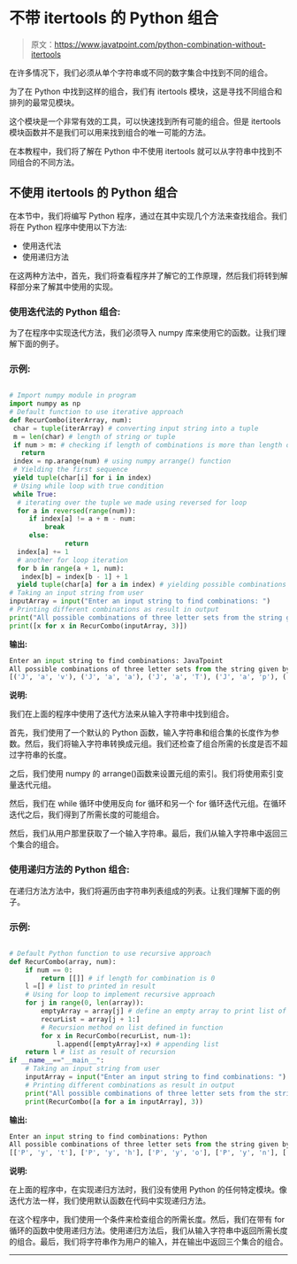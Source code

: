 # 不带 itertools 的 Python 组合

> 原文：<https://www.javatpoint.com/python-combination-without-itertools>

在许多情况下，我们必须从单个字符串或不同的数字集合中找到不同的组合。

为了在 Python 中找到这样的组合，我们有 itertools 模块，这是寻找不同组合和排列的最常见模块。

这个模块是一个非常有效的工具，可以快速找到所有可能的组合。但是 itertools 模块函数并不是我们可以用来找到组合的唯一可能的方法。

在本教程中，我们将了解在 Python 中不使用 itertools 就可以从字符串中找到不同组合的不同方法。

## 不使用 itertools 的 Python 组合

在本节中，我们将编写 Python 程序，通过在其中实现几个方法来查找组合。我们将在 Python 程序中使用以下方法:

*   使用迭代法
*   使用递归方法

在这两种方法中，首先，我们将查看程序并了解它的工作原理，然后我们将转到解释部分来了解其中使用的实现。

### 使用迭代法的 Python 组合:

为了在程序中实现迭代方法，我们必须导入 numpy 库来使用它的函数。让我们理解下面的例子。

### 示例:

```py

# Import numpy module in program
import numpy as np
# Default function to use iterative approach
def RecurCombo(iterArray, num):
 char = tuple(iterArray) # converting input string into a tuple
 m = len(char) # length of string or tuple
 if num > m: # checking if length of combinations is more than length of string
   return
 index = np.arange(num) # using numpy arrange() function
 # Yielding the first sequence
 yield tuple(char[i] for i in index)
 # Using while loop with true condition
 while True:
  # iterating over the tuple we made using reversed for loop
  for a in reversed(range(num)):
     if index[a] != a + m - num:
         break
     else:
              return
  index[a] += 1
  # another for loop iteration
  for b in range(a + 1, num):
   index[b] = index[b - 1] + 1
  yield tuple(char[a] for a in index) # yielding possible combinations from given string
# Taking an input string from user
inputArray = input("Enter an input string to find combinations: ")
# Printing different combinations as result in output
print("All possible combinations of three letter sets from the string given by you is: ")
print([x for x in RecurCombo(inputArray, 3)])

```

**输出:**

```py
Enter an input string to find combinations: JavaTpoint
All possible combinations of three letter sets from the string given by you is: 
[('J', 'a', 'v'), ('J', 'a', 'a'), ('J', 'a', 'T'), ('J', 'a', 'p'), ('J', 'a', 'o'), ('J', 'a', 'i'), ('J', 'a', 'n'), ('J', 'a', 't')]

```

**说明:**

我们在上面的程序中使用了迭代方法来从输入字符串中找到组合。

首先，我们使用了一个默认的 Python 函数，输入字符串和组合集的长度作为参数。然后，我们将输入字符串转换成元组。我们还检查了组合所需的长度是否不超过字符串的长度。

之后，我们使用 numpy 的 arrange()函数来设置元组的索引。我们将使用索引变量迭代元组。

然后，我们在 while 循环中使用反向 for 循环和另一个 for 循环迭代元组。在循环迭代之后，我们得到了所需长度的可能组合。

然后，我们从用户那里获取了一个输入字符串。最后，我们从输入字符串中返回三个集合的组合。

### 使用递归方法的 Python 组合:

在递归方法方法中，我们将遍历由字符串列表组成的列表。让我们理解下面的例子。

### 示例:

```py

# Default Python function to use recursive approach
def RecurCombo(array, num): 
    if num == 0: 
        return [[]] # if length for combination is 0
    l =[] # list to printed in result
    # Using for loop to implement recursive approach
    for j in range(0, len(array)): 
        emptyArray = array[j] # define an empty array to print list of sets
        recurList = array[j + 1:]
        # Recursion method on list defined in function
        for x in RecurCombo(recurList, num-1): 
            l.append([emptyArray]+x) # appending list
    return l # list as result of recursion
if __name__=="__main__":
    # Taking an input string from user
    inputArray = input("Enter an input string to find combinations: ")
    # Printing different combinations as result in output
    print("All possible combinations of three letter sets from the string given by you is: ")
    print(RecurCombo([a for a in inputArray], 3))

```

**输出:**

```py
Enter an input string to find combinations: Python
All possible combinations of three letter sets from the string given by you is: 
[['P', 'y', 't'], ['P', 'y', 'h'], ['P', 'y', 'o'], ['P', 'y', 'n'], ['P', 't', 'h'], ['P', 't', 'o'], ['P', 't', 'n'], ['P', 'h', 'o'], ['P', 'h', 'n'], ['P', 'o', 'n'], ['y', 't', 'h'], ['y', 't', 'o'], ['y', 't', 'n'], ['y', 'h', 'o'], ['y', 'h', 'n'], ['y', 'o', 'n'], ['t', 'h', 'o'], ['t', 'h', 'n'], ['t', 'o', 'n'], ['h', 'o', 'n']]

```

**说明:**

在上面的程序中，在实现递归方法时，我们没有使用 Python 的任何特定模块。像迭代方法一样，我们使用默认函数在代码中实现递归方法。

在这个程序中，我们使用一个条件来检查组合的所需长度。然后，我们在带有 for 循环的函数中使用递归方法。使用递归方法后，我们从输入字符串中返回所需长度的组合。最后，我们将字符串作为用户的输入，并在输出中返回三个集合的组合。

* * *